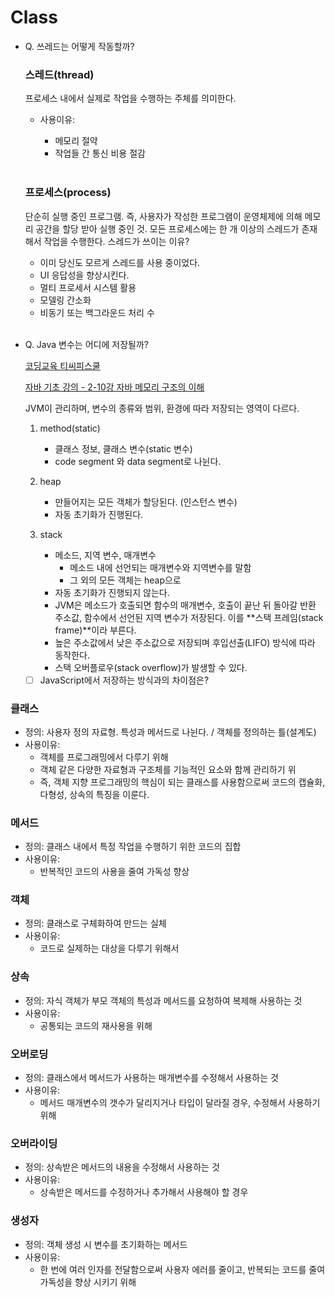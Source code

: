 # Class

- Q. 쓰레드는 어떻게 작동할까?

  ### 스레드(thread)

  프로세스 내에서 실제로 작업을 수행하는 주체를 의미한다.

  - 사용이유:

    - 메모리 절약
    - 작업들 간 통신 비용 절감

    <br>

  ### 프로세스(process)

  단순히 실행 중인 프로그램. 즉, 사용자가 작성한 프로그램이 운영체제에 의해 메모리 공간을 할당 받아 실행 중인 것.
  모든 프로세스에는 한 개 이상의 스레드가 존재해서 작업을 수행한다.
  스레드가 쓰이는 이유?

  - 이미 당신도 모르게 스레드를 사용 중이었다.
  - UI 응답성을 향상시킨다.
  - 멀티 프로세서 시스템 활용
  - 모델링 간소화
  - 비동기 또는 백그라운드 처리 수

  <br>

- Q. Java 변수는 어디에 저장될까?

  [코딩교육 티씨피스쿨](http://www.tcpschool.com/java/java_array_memory)

  [자바 기초 강의 - 2-10강 자바 메모리 구조의 이해](https://youtu.be/QPulWilGBpk?si=WOayz418n93FKXgz)

  JVM이 관리하며, 변수의 종류와 범위, 환경에 따라 저장되는 영역이 다르다.

  1. method(static)
     - 클래스 정보, 클래스 변수(static 변수)
     - code segment 와 data segment로 나뉜다.
  2. heap
     - 만들어지는 모든 객체가 할당된다. (인스턴스 변수)
     - 자동 초기화가 진행된다.
  3. stack

     - 메소드, 지역 변수, 매개변수
       - 메소드 내에 선언되는 매개변수와 지역변수를 말함
       - 그 외의 모든 객체는 heap으로
     - 자동 초기화가 진행되지 않는다.
     - JVM은 메소드가 호출되면 함수의 매개변수, 호출이 끝난 뒤 돌아갈 반환 주소값, 함수에서 선언된 지역 변수가 저장된다. 이를 **스택 프레임(stack frame)**이라 부른다.
     - 높은 주소값에서 낮은 주소값으로 저장되며 후입선출(LIFO) 방식에 따라 동작한다.
     - 스택 오버플로우(stack overflow)가 발생할 수 있다.

  - [ ] JavaScript에서 저장하는 방식과의 차이점은?

### 클래스

- 정의: 사용자 정의 자료형. 특성과 메서드로 나뉜다. / 객체를 정의하는 틀(설계도)
- 사용이유:
  - 객체를 프로그래밍에서 다루기 위해
  - 객체 같은 다양한 자료형과 구조체를 기능적인 요소와 함께 관리하기 위
  - 즉, 객체 지향 프로그래밍의 핵심이 되는 클래스를 사용함으로써 코드의 캡슐화, 다형성, 상속의 특징을 이룬다.

### 메서드

- 정의: 클래스 내에서 특정 작업을 수행하기 위한 코드의 집합
- 사용이유:
  - 반복적인 코드의 사용을 줄여 가독성 향상

### 객체

- 정의: 클래스로 구체화하여 만드는 실체
- 사용이유:
  - 코드로 실제하는 대상을 다루기 위해서

### 상속

- 정의: 자식 객체가 부모 객체의 특성과 메서드를 요청하여 복제해 사용하는 것
- 사용이유:
  - 공통되는 코드의 재사용을 위해

### 오버로딩

- 정의: 클래스에서 메서드가 사용하는 매개변수를 수정해서 사용하는 것
- 사용이유:
  - 메서드 매개변수의 갯수가 달리지거나 타입이 달라질 경우, 수정해서 사용하기 위해

### 오버라이딩

- 정의: 상속받은 메서드의 내용을 수정해서 사용하는 것
- 사용이유:
  - 상속받은 메서드를 수정하거나 추가해서 사용해야 할 경우

### 생성자

- 정의: 객체 생성 시 변수를 초기화하는 메서드
- 사용이유:
  - 한 번에 여러 인자를 전달함으로써 사용자 에러를 줄이고, 반복되는 코드를 줄여 가독성을 향상 시키기 위해
